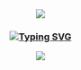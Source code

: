<Header>
  <div align=center>
    <img src="https://capsule-render.vercel.app/api?type=waving&color=BDBDC8&height=100&section=header" />
    <h3 align="center"><a href="https://git.io/typing-svg"><img src="https://readme-typing-svg.demolab.com?font=Fira+Sans&weight=250&size=40&duration=3000&pause=1000&color=1C9AF7&width=300&lines=IOS+Developer+Minsoo+Kim's+Github" alt="Typing SVG" /></a></h3>
    <img src="https://capsule-render.vercel.app/api?type=waving&color=BDBDC8&height=100&section=footer" />
  </div>
</Header>
